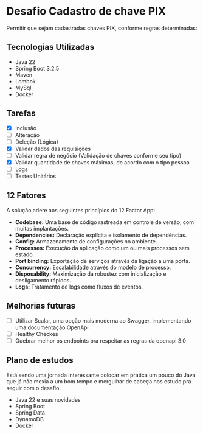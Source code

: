 # Desafio Cadastro de chave PIX

Permitir que sejam cadastradas chaves PIX, conforme regras determinadas:

## Tecnologias Utilizadas

 - Java 22
 - Spring Boot 3.2.5
 - Maven
 - Lombok
 - MySql
 - Docker

## Tarefas

 - [x] Inclusão
 - [ ] Alteração
 - [ ] Deleção (Lógica)
 - [x] Validar dados das requisições
 - [ ] Validar regra de negócio (Validação de chaves conforme seu tipo)
 - [x] Validar quantidade de chaves máximas, de acordo com o tipo pessoa
 - [ ] Logs
 - [ ] Testes Unitários

## 12 Fatores
A solução adere aos seguintes princípios do 12 Factor App:

-   **Codebase:** Uma base de código rastreada em controle de versão, com muitas implantações.
-   **Dependencies:** Declaração explícita e isolamento de dependências.
-   **Config:** Armazenamento de configurações no ambiente.
-   **Processes:** Execução da aplicação como um ou mais processos sem estado.
-   **Port binding:** Exportação de serviços através da ligação a uma porta.
-   **Concurrency:** Escalabilidade através do modelo de processo.
-   **Disposability:** Maximização da robustez com inicialização e desligamento rápidos.
-   **Logs:** Tratamento de logs como fluxos de eventos.

## Melhorias futuras

 - [ ] Utilizar Scalar, uma opção mais moderna ao Swagger, implementando uma documentação OpenApi
 - [ ] Healthy Checkes
 - [ ] Quebrar melhor os endpoints pra respeitar as regras da openapi 3.0

## Plano de estudos

Está sendo uma jornada interessante colocar em pratica um pouco do Java que já não mexia a um bom tempo e mergulhar de cabeça nos estudo pra seguir com o desafio.

 - Java 22 e suas novidades
 - Spring Boot
 - Spring Data
 - DynamoDB
 - Docker
